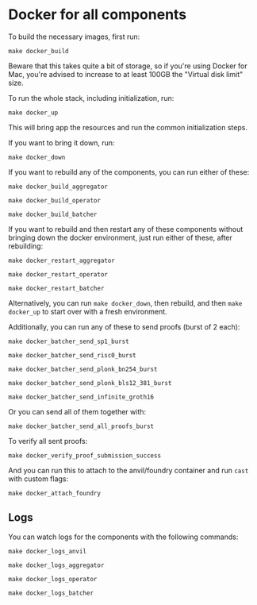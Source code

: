 # Docker for all components

To build the necessary images, first run:

```shell
make docker_build
```

Beware that this takes quite a bit of storage, so if you're using Docker for Mac, you're advised to increase to at least 100GB the "Virtual disk limit" size.

To run the whole stack, including initialization, run:

```shell
make docker_up
```

This will bring app the resources and run the common initialization steps.

If you want to bring it down, run:

```shell
make docker_down
```

If you want to rebuild any of the components, you can run either of these:

```shell
make docker_build_aggregator
```

```shell
make docker_build_operator
```

```shell
make docker_build_batcher
```

If you want to rebuild and then restart any of these components without bringing down the docker environment, just run either of these, after rebuilding:

```shell
make docker_restart_aggregator
```

```shell
make docker_restart_operator
```

```shell
make docker_restart_batcher
```

Alternatively, you can run `make docker_down`, then rebuild, and then `make docker_up` to start over with a fresh environment.

Additionally, you can run any of these to send proofs (burst of 2 each):

```shell
make docker_batcher_send_sp1_burst
```

```shell
make docker_batcher_send_risc0_burst
```

```shell
make docker_batcher_send_plonk_bn254_burst
```

```shell
make docker_batcher_send_plonk_bls12_381_burst
```

```shell
make docker_batcher_send_infinite_groth16
```

Or you can send all of them together with:

```shell
make docker_batcher_send_all_proofs_burst
```

To verify all sent proofs:

```shell
make docker_verify_proof_submission_success
```

And you can run this to attach to the anvil/foundry container and run `cast` with custom flags:

```shell
make docker_attach_foundry
```

## Logs

You can watch logs for the components with the following commands:

```shell
make docker_logs_anvil
```

```shell
make docker_logs_aggregator
```

```shell
make docker_logs_operator
```

```shell
make docker_logs_batcher
```
